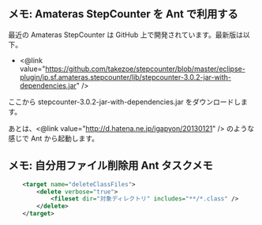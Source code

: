 ## メモ: Amateras StepCounter を Ant で利用する

最近の Amateras StepCounter は GitHub 上で開発されています。最新版は以下。

* <@link value="https://github.com/takezoe/stepcounter/blob/master/eclipse-plugin/jp.sf.amateras.stepcounter/lib/stepcounter-3.0.2-jar-with-dependencies.jar" />

ここから stepcounter-3.0.2-jar-with-dependencies.jar をダウンロードします。

あとは、<@link value="http://d.hatena.ne.jp/igapyon/20130121" /> のような感じで Ant から起動します。


## メモ: 自分用ファイル削除用 Ant タスクメモ


```xml
	<target name="deleteClassFiles">
		<delete verbose="true">
			<fileset dir="対象ディレクトリ" includes="**/*.class" />
		</delete>
	</target>
```


